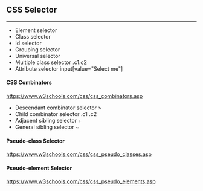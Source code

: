 ## CSS Selector
---
- Element selector
- Class selector
- Id selector
- Grouping selector
- Universal selector 
- Multiple class selector .c1.c2
- Attribute selector input[value="Select me"]

#### CSS Combinators
https://www.w3schools.com/css/css_combinators.asp

- Descendant combinator selector >
- Child combinator selector .c1 .c2
- Adjacent sibling selector +
- General sibling selector ~


#### Pseudo-class Selector
https://www.w3schools.com/css/css_pseudo_classes.asp

#### Pseudo-element Selector
https://www.w3schools.com/css/css_pseudo_elements.asp